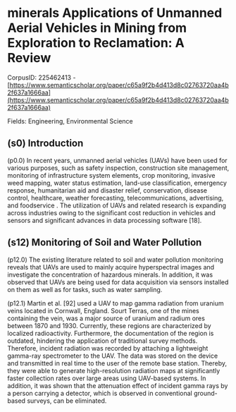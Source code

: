 # minerals Applications of Unmanned Aerial Vehicles in Mining from Exploration to Reclamation: A Review

CorpusID: 225462413 - [https://www.semanticscholar.org/paper/c65a9f2b4d413d8c02763720aa4b2f637a1666aa](https://www.semanticscholar.org/paper/c65a9f2b4d413d8c02763720aa4b2f637a1666aa)

Fields: Engineering, Environmental Science

## (s0) Introduction
(p0.0) In recent years, unmanned aerial vehicles (UAVs) have been used for various purposes, such as safety inspection, construction site management, monitoring of infrastructure system elements, crop monitoring, invasive weed mapping, water status estimation, land-use classification, emergency response, humanitarian aid and disaster relief, conservation, disease control, healthcare, weather forecasting, telecommunications, advertising, and foodservice . The utilization of UAVs and related research is expanding across industries owing to the significant cost reduction in vehicles and sensors and significant advances in data processing software [18].
## (s12) Monitoring of Soil and Water Pollution
(p12.0) The existing literature related to soil and water pollution monitoring reveals that UAVs are used to mainly acquire hyperspectral images and investigate the concentration of hazardous minerals. In addition, it was observed that UAVs are being used for data acquisition via sensors installed on them as well as for tasks, such as water sampling.

(p12.1) Martin et al. [92] used a UAV to map gamma radiation from uranium veins located in Cornwall, England. Sourt Terras, one of the mines containing the vein, was a major source of uranium and radium ores between 1870 and 1930. Currently, these regions are characterized by localized radioactivity. Furthermore, the documentation of the region is outdated, hindering the application of traditional survey methods. Therefore, incident radiation was recorded by attaching a lightweight gamma-ray spectrometer to the UAV. The data was stored on the device and transmitted in real time to the user of the remote base station. Thereby, they were able to generate high-resolution radiation maps at significantly faster collection rates over large areas using UAV-based systems. In addition, it was shown that the attenuation effect of incident gamma rays by a person carrying a detector, which is observed in conventional ground-based surveys, can be eliminated.
